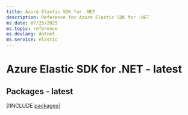 ```yaml
---
title: Azure Elastic SDK for .NET
description: Reference for Azure Elastic SDK for .NET
ms.date: 07/25/2025
ms.topic: reference
ms.devlang: dotnet
ms.service: elastic
---
```

# Azure Elastic SDK for .NET - latest
## Packages - latest
[!INCLUDE [packages](elastic-index.md)]